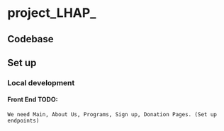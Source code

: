 # project_LHAP_

## Codebase

## Set up

### Local development

#### Front End TODO: 
    We need Main, About Us, Programs, Sign up, Donation Pages. (Set up endpoints)
